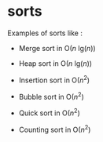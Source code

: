 # sorts
Examples of sorts like :

* Merge sort in O(*n* lg(*n*))

* Heap sort in O(*n* lg(*n*))

* Insertion sort in O(*n*<sup>2</sup>)

* Bubble sort in O(*n*<sup>2</sup>)

* Quick sort in O(*n*<sup>2</sup>)

* Counting sort in  O(*n*<sup>2</sup>)

